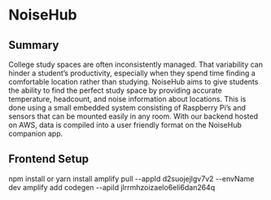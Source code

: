 # NoiseHub

## Summary
College study spaces are often inconsistently managed. That variability can hinder a student’s productivity, especially when they spend time finding a comfortable location rather than studying. NoiseHub aims to give students the ability to find the perfect study space by providing accurate temperature, headcount, and noise information about locations.  This is done using a small embedded system consisting of Raspberry Pi’s and sensors that can be mounted easily in any room. With our backend hosted on AWS, data is compiled into a user friendly format on the NoiseHub companion app. 

## Frontend Setup
npm install or yarn install
amplify pull --appId d2suojejlgv7v2 --envName dev
amplify add codegen --apiId jlrrmhzoizaelo6eli6dan264q
